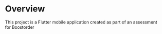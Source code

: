 # Overview
This project is a Flutter mobile application created as part of an assessment for Boostorder
